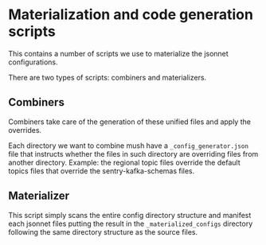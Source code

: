 # Materialization and code generation scripts

This contains a number of scripts we use to materialize the jsonnet
configurations.

There are two types of scripts: combiners and materializers.

## Combiners

Combiners take care of the generation of these unified files and apply the
overrides. 

Each directory we want to combine mush have a `_config_generator.json` file
that instructs whether the files in such directory are overriding files from
another directory. Example: the regional topic files override the default
topics files that override the sentry-kafka-schemas files.

## Materializer

This script simply scans the entire config directory structure and manifest
each jsonnet files putting the result in the `_materialized_configs` directory
following the same directory structure as the source files.
